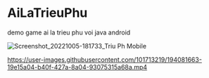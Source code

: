# AiLaTrieuPhu
demo game ai la trieu phu voi java android


![Screenshot_20221005-181733_Triu Ph Mobile](https://user-images.githubusercontent.com/101713219/194080134-53b31e6e-c728-43b8-ac67-cdba7c8e042d.jpg)


https://user-images.githubusercontent.com/101713219/194081663-19e15a04-b40f-427a-8a04-93075315a68a.mp4

